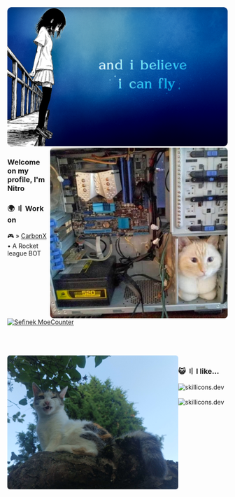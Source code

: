 <img src="images/4.png" alt="i can fly~">

<img align="right" src="images/computer-cat.png" height="390px" alt="Computer cat">

### Welcome on my profile, I'm Nitro

### 🌍 〢 Work on
🎮 » [CarbonX](https://CarbonX.gg) • A Rocket league BOT


<a href="https://api.sefinek.net/api/v2/moecounter/@iCyku?length=5&theme=default&pixelated=true" target="_blank">
    <img src="https://api.sefinek.net/api/v2/moecounter/@iCyku?length=5&theme=default&pixelated=true" alt="Sefinek MoeCounter" title=" Why are you checking this.">    
</a>
<br><br><br><br><br>


<img align="left" src="images/IMG_20230811_192301.png" height="306px" alt=";P">

### 😺 〢 I like...
<img src="https://skillicons.dev/icons?i=html,css,js,nodejs,cs,git" height="40px" alt="skillicons.dev"><br><br>
<img src="https://skillicons.dev/icons?i=visualstudio,php,mysql,python,cpp,nextjs" height="40px" alt="skillicons.dev">
